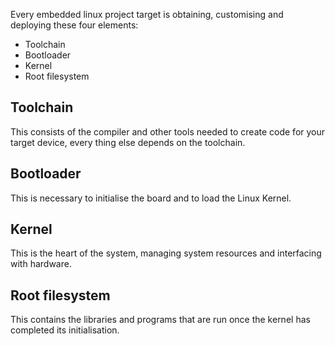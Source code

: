 Every embedded linux project target is obtaining, customising and deploying these four elements:
- Toolchain
- Bootloader
- Kernel
- Root filesystem

## Toolchain
This consists of the compiler and other tools needed to create code for your target device, every thing else depends on the toolchain.

## Bootloader
This is necessary to initialise the board and to load the Linux Kernel.

## Kernel
This is the heart of the system, managing system resources and interfacing with hardware.

## Root filesystem
This contains the libraries and programs that are run once the kernel has completed its initialisation.
